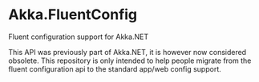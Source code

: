 # Akka.FluentConfig
Fluent configuration support for Akka.NET

This API was previously part of Akka.NET, it is however now considered obsolete.
This repository is only intended to help people migrate from the fluent configuration api to the standard app/web config support.
